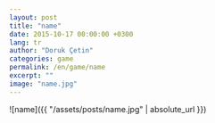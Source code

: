 ```yaml
---
layout: post
title: "name"
date: 2015-10-17 00:00:00 +0300
lang: tr
author: "Doruk Çetin"
categories: game
permalink: /en/game/name
excerpt: ""
image: "name.jpg"
---
```

![name]({{ "/assets/posts/name.jpg" | absolute_url }})